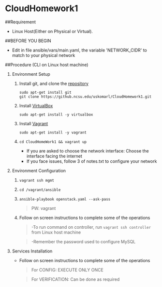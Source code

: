 # CloudHomework1

##Requirement
- Linux Host(Either on Physical or Virtual).

##BEFORE YOU BEGIN
- Edit in file ansible/vars/main.yaml, the variable 'NETWORK_CIDR' to match to your physical network

##Procedure (CLI on Linux host machine)
1. Environment Setup
    1. Install git, and clone the [repository](https://github.ncsu.edu/uskomarl/CloudHomework1.git)
       
       ```
       sudo apt-get install git
       git clone https://github.ncsu.edu/uskomarl/CloudHomework1.git
       ```
    2. Install [VirtualBox](https://www.virtualbox.org/wiki/Linux_Downloads)

       `sudo apt-get install -y virtualbox`
    3. Install [Vagrant](https://www.vagrantup.com/downloads.html)

       `sudo apt-get install -y vagrant`
    4. `cd CloudHomeWork1 && vagrant up`
       - If you are asked to choose the network interface: Choose the interface facing the internet
       - If you face issues, follow 3 of notes.txt to configure your network

2. Environment Configuration
    1. `vagrant ssh mgmt`
    2. `cd /vagrant/ansible`
    3. `ansible-playbook openstack.yaml --ask-pass`
  
        > PW: vagrant

    4. Follow on screen instructions to complete some of the operations

        > -To run command on controller, run `vagrant ssh controller` from Linux host machine

        > -Remember the password used to configure MySQL

3. Services Installation
    - Follow on screen instructions to complete some of the operations

        > For CONFIG: EXECUTE ONLY ONCE

        > For VERIFICATION: Can be done as required
